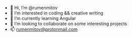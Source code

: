 - 👋 Hi, I’m @rumenmitov
- 👀 I’m interested in coding && creative writing
- 🌱 I’m currently learning Angular
- 💞️ I’m looking to collaborate on some interesting projects
- 📫 rumenmitov@protonmail.com

<!---
rumenmitov/rumenmitov is a ✨ special ✨ repository because its `README.md` (this file) appears on your GitHub profile.
You can click the Preview link to take a look at your changes.
--->
